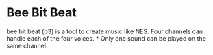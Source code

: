 # Bee Bit Beat
 bee bit beat (b3) is a tool to create music like NES. Four channels can handle each of the four voices. * Only one sound can be played on the same channel.
